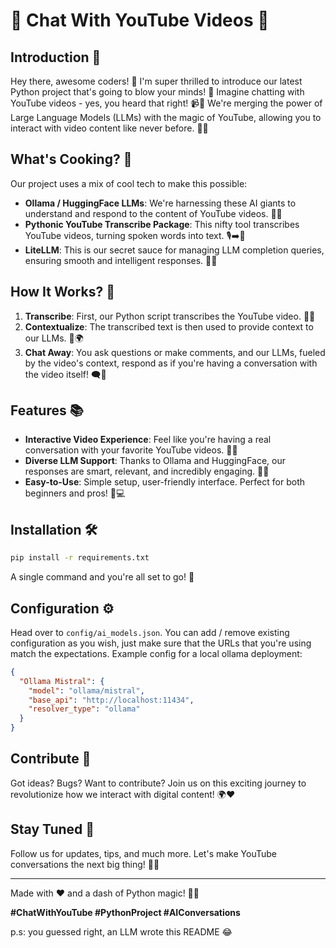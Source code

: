 # 🌟 Chat With YouTube Videos 🌟

## Introduction 🚀
Hey there, awesome coders! 🎉 I'm super thrilled to introduce our latest Python project that's going to blow your minds! 🤯 Imagine chatting with YouTube videos - yes, you heard that right! 📹💬 We're merging the power of Large Language Models (LLMs) with the magic of YouTube, allowing you to interact with video content like never before. 🌈✨

## What's Cooking? 🍳
Our project uses a mix of cool tech to make this possible:
- **Ollama / HuggingFace LLMs**: We're harnessing these AI giants to understand and respond to the content of YouTube videos. 🧠🤖
- **Pythonic YouTube Transcribe Package**: This nifty tool transcribes YouTube videos, turning spoken words into text. 🎙️➡️📝
- **LiteLLM**: This is our secret sauce for managing LLM completion queries, ensuring smooth and intelligent responses. 🌟🔧

## How It Works? 🧐
1. **Transcribe**: First, our Python script transcribes the YouTube video. 📼🔠
2. **Contextualize**: The transcribed text is then used to provide context to our LLMs. 📖🌍
3. **Chat Away**: You ask questions or make comments, and our LLMs, fueled by the video's context, respond as if you're having a conversation with the video itself! 🗨️💬

## Features 📚
- **Interactive Video Experience**: Feel like you're having a real conversation with your favorite YouTube videos. 🎥👥
- **Diverse LLM Support**: Thanks to Ollama and HuggingFace, our responses are smart, relevant, and incredibly engaging. 🧠✨
- **Easy-to-Use**: Simple setup, user-friendly interface. Perfect for both beginners and pros! 🙌💻

## Installation 🛠️
```bash
pip install -r requirements.txt
```
A single command and you're all set to go! 🚀

## Configuration ⚙️
Head over to `config/ai_models.json`. You can add / remove existing configuration as you wish, just make sure that the
URLs that you're using match the expectations.
Example config for a local ollama deployment:
```json
{
  "Ollama Mistral": {
    "model": "ollama/mistral",
    "base_api": "http://localhost:11434",
    "resolver_type": "ollama"
  }
}
```

## Contribute 🤝
Got ideas? Bugs? Want to contribute? Join us on this exciting journey to revolutionize how we interact with digital content! 🌍❤️

## Stay Tuned 📢
Follow us for updates, tips, and much more. Let's make YouTube conversations the next big thing! 🚀🎉

---

Made with ❤️ and a dash of Python magic! 🐍✨

**#ChatWithYouTube #PythonProject #AIConversations**

p.s: you guessed right, an LLM wrote this README 😂